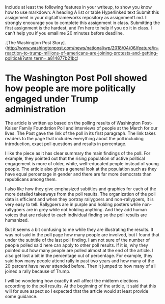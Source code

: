 
Include at least the following features in your writeup, to show you know how to use markdown:
A heading
A list or table
Hyperlinked text
Submit this assignment in your digitalframeworks repository as assignment1.md.
I strongly encourage you to complete this assignment in class. Submitting the first assignment is the hardest, and I'm here to help if you do it in class. I can't help you if you email me 20 minutes before deadline.



.[The Washington Post Story]. (http://www.washingtonpost.com/news/national/wp/2018/04/06/feature/in-reaction-to-trump-millions-of-americans-are-joining-protests-and-getting-political/?utm_term=.a814877b21bc)


# The Washington Post Poll showed how people are more politically engaged under Trump administration 

The article is written up based on the polling results of Washington Post-Kaiser Family Foundation Poll and interviews of people at the March for our lives. The Post gave the link of the poll in its first paragraph. The link takes readers to the page that includes everything about the poll including introduction, exact poll questions and results in percentage.

I like the piece as it has clear summary the main findings of the poll. For example, they pointed out that the rising population of active political engagement is more of older, white, well-educated people instead of young people. The article also gives a general look at the population such as they have equal percentage in gender and there are far more democrats than republicans among them. 

I also like how they give emphasized subtitles and graphics for each of the more detailed takeaways from the poll results. The organization of the poll data is efficient and when they portray rallygoers and non-rallygoers, it is very easy to tell. Rallygoers are in purple and holding posters while non-rallygoers are in grey while not holding anything. And they add human voices that are related to each individual finding so the poll results are humanized.

But it seems a bit confusing to me while they are illustrating the results. It was not said in the poll page how many people are involved, but I found that under the subtitle of the last poll finding. I am not sure of the number of people polled said here can apply to other poll results. If it is, why they pointed out how many people are polled almost at the end of the article. I also get lost a bit in the percentage out of percentage. For example, they said how many people attend rally in past two years and how many of the 20 percent have never attended before. Then it jumped to how many of all joined a rally because of Trump. 

I will be wondering how exactly it will affect the midterm elections according to the poll results. At the beginning of the article, it said that this will for sure aspect so I expected that the article would at least provide some guidance. 




